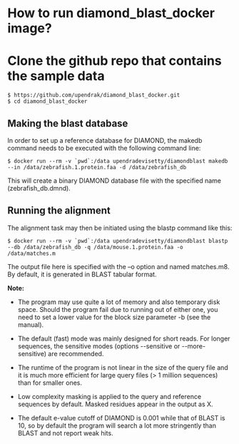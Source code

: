 # How to run diamond_blast_docker image?

# Clone the github repo that contains the sample data

```
$ https://github.com/upendrak/diamond_blast_docker.git
$ cd diamond_blast_docker
```

## Making the blast database

In order to set up a reference database for DIAMOND, the makedb command needs to be executed with the following command line:

```
$ docker run --rm -v `pwd`:/data upendradevisetty/diamondblast makedb --in /data/zebrafish.1.protein.faa -d /data/zebrafish_db
```

This will create a binary DIAMOND database file with the specified name (zebrafish_db.dmnd). 

## Running the alignment

The alignment task may then be initiated using the blastp command like this:

```
$ docker run --rm -v `pwd`:/data upendradevisetty/diamondblast blastp --db /data/zebrafish_db -q /data/mouse.1.protein.faa -o /data/matches.m
```

The output file here is specified with the –o option and named matches.m8. By default, it is generated in BLAST tabular format.

**Note:**

  - The program may use quite a lot of memory and also temporary disk space. Should the program fail due to running out of either one, you need to set a lower value for the block size parameter -b (see the manual).
  
  - The default (fast) mode was mainly designed for short reads. For longer sequences, the sensitive modes (options --sensitive or --more-sensitive) are recommended.
  
  - The runtime of the program is not linear in the size of the query file and it is much more efficient for large query files (> 1 million sequences) than for smaller ones.
  
  - Low complexity masking is applied to the query and reference sequences by default. Masked residues appear in the output as X.
  
  - The default e-value cutoff of DIAMOND is 0.001 while that of BLAST is 10, so by default the program will search a lot more stringently than BLAST and not report weak hits.

